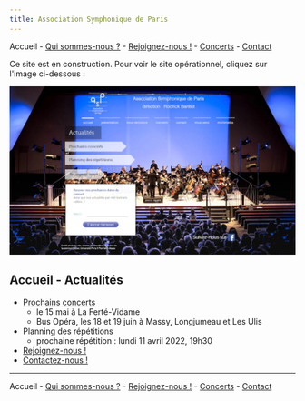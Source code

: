 ```yaml
---
title: Association Symphonique de Paris
---
```


Accueil - [Qui sommes-nous ?](presentation.md) - [Rejoignez-nous !](join.md) - [Concerts](concerts.md) - [Contact](contact.md)

Ce site est en construction. Pour voir le site opérationnel, cliquez sur l'image ci-dessous :

[![site](site.jpg)](https://www.association-symphonique-paris.fr/)

## Accueil - Actualités

- [Prochains concerts](concerts.md)
    - le 15 mai à La Ferté-Vidame
    - Bus Opéra, les 18 et 19 juin à Massy, Longjumeau et Les Ulis
- Planning des répétitions
    - prochaine répétition : lundi 11 avril 2022, 19h30
- [Rejoignez-nous !](join.md)
- [Contactez-nous !](contact.md)

----

Accueil - [Qui sommes-nous ?](presentation.md) - [Rejoignez-nous !](join.md) - [Concerts](concerts.md) - [Contact](contact.md)

